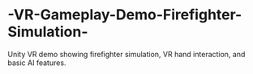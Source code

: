 # -VR-Gameplay-Demo-Firefighter-Simulation-
Unity VR demo showing firefighter simulation, VR hand interaction, and basic AI features.

